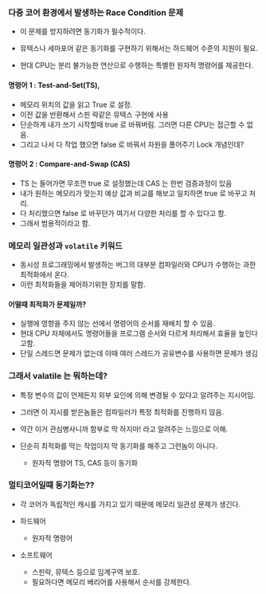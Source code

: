 

### 다중 코어 환경에서 발생하는 Race Condition 문제

- 이 문제를 방지하려면 동기화가 필수적이다. 
- 뮤텍스나 세마포어 같은 동기화를 구현하기 위해서는 하드웨어 수준의 지원이 필요. 

- 현대 CPU는 분리 불가능한 연산으로 수행하는 특별한 원자적 명령어를 제공한다. 

#### 명령어 1 : Test-and-Set(TS), 

- 메모리 위치의 값을 읽고 True 로 설정. 
- 이전 값을 반환해서 스핀 락같은 뮤텍스 구현에 사용
- 단순하게 내가 쓰기 시작할때 true 로 바꿔버림. 그러면 다른 CPU는 접근할 수 없음. 
- 그리고 나서 다 작업 했으면 false 로 바꿔서 자원을 풀어주기 Lock 개념인데? 

#### 명령어 2 : Compare-and-Swap (CAS)

- TS 는 들어가면 무조껀 true 로 설정했는데 CAS 는 한번 검증과정이 있음
- 내가 원하는 메모리가 맞는지 예상 값과 비교를 해보고 일치하면 true 로 바꾸고 처리. 
- 다 처리했으면 false 로 바꾸던가 여기서 다양한 처리를 할 수 있다고 함.
- 그래서 범용적이라고 함. 



### 메모리 일관성과 `volatile` 키워드

- 동시성 프로그래밍에서 발생하는 버그의 대부분 컴파일러와 CPU가 수행하는 과한 최적화에서 온다. 
- 이런 최적화들을 제어하기위한 장치를 말함. 

#### 어떨때 최적화가 문제일까?

- 실행에 영향을 주지 않는 선에서 명령어의 순서를 재배치 할 수 있음. 
- 현대 CPU 자체에서도 명령어들을 프로그램 순서와 다르게 처리해서 효율을 높인다고함. 
- 단일 스레드면 문제가 없는데 이때 여러 스레드가 공유변수를 사용하면 문제가 생김 

### 그래서 valatile 는 뭐하는데?

- 특정 변수의 값이 언제든지 외부 요인에 의해 변경될 수 있다고 알려주는 지시어임. 
- 그러면 이 지시를 받은놈들은 컴파일러가 특정 최적화를 진행하지 않음. 

- 약간 이거 관심병사니까 함부로 막 하지마! 라고 알려주는 느낌으로 이해.
- 단순히 최적화를 막는 작업이지 막 동기화를 해주고 그런놈이 아니다. 
	- 원자적 명령어 TS, CAS 등이 동기화 

### 멀티코어일떄 동기화는??

- 각 코어가 독립적인 캐시를 가지고 있기 때문에 메모리 일관성 문제가 생긴다. 

- 하드웨어
	- 원자적 명령어
- 소프트웨어
	- 스핀락, 뮤텍스 등으로 임계구역 보호.
	- 필요하다면 메모리 베리어를 사용해서 순서를 강제한다. 